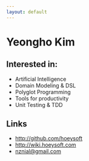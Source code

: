 ```yaml
---
layout: default
---
```

Yeongho Kim
===========

## Interested in:
- Artificial Intelligence
- Domain Modeling & DSL
- Polyglot Programming
- Tools for productivity
- Unit Testing & TDD

## Links
- <http://github.com/hoeysoft>  
- <http://wiki.hoeysoft.com>
- <nznial@gmail.com>
